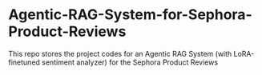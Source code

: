 # Agentic-RAG-System-for-Sephora-Product-Reviews
This repo stores the project codes for an Agentic RAG System (with LoRA-finetuned sentiment analyzer) for the Sephora Product Reviews
